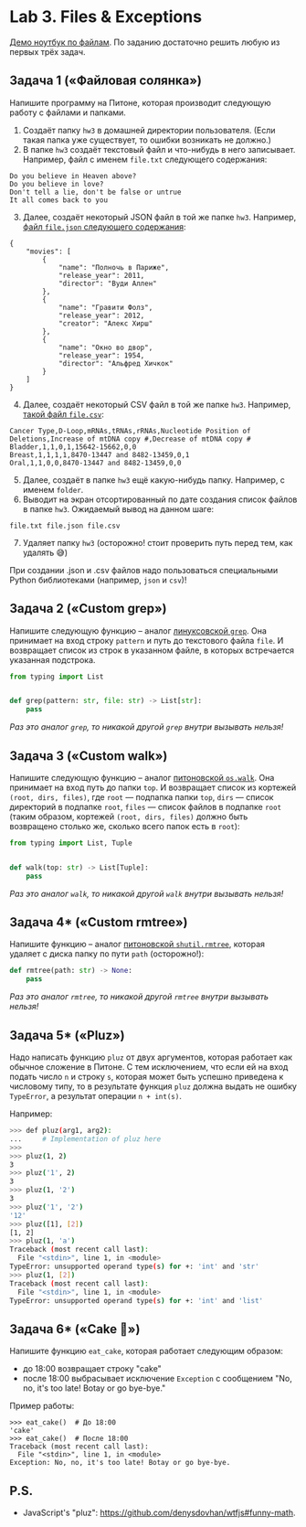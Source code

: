 # Lab 3. Files & Exceptions

[Демо ноутбук по файлам](./demo/Files.ipynb).
По заданию достаточно решить любую из первых трёх задач.


## Задача 1 («Файловая солянка»)

Напишите программу на Питоне, которая производит следующую работу с файлами и папками.

1. Создаёт папку `hw3` в домашней директории пользователя.
(Если такая папка уже существует, то ошибки возникать не должно.)
2. В папке `hw3` создаёт текстовый файл и что-нибудь в него записывает.
Например, файл с именем `file.txt` следующего содержания:
```
Do you believe in Heaven above?
Do you believe in love?
Don't tell a lie, don't be false or untrue
It all comes back to you
```
3. Далее, создаёт некоторый JSON файл в той же папке `hw3`.
Например, [файл `file.json` следующего содержания](./demo/data/movies.json):
```
{
    "movies": [
        {
            "name": "Полночь в Париже",
            "release_year": 2011,
            "director": "Вуди Аллен"
        },
        {
            "name": "Гравити Фолз",
            "release_year": 2012,
            "creator": "Алекс Хирш"
        },
        {
            "name": "Окно во двор",
            "release_year": 1954,
            "director": "Альфред Хичкок"
        }
    ]
}
```
4. Далее, создаёт некоторый CSV файл в той же папке `hw3`.
Например, [такой файл `file.csv`](https://en.wikipedia.org/wiki/Oncogenomics#Copy\_number\_mutations):
```
Cancer Type,D-Loop,mRNAs,tRNAs,rRNAs,Nucleotide Position of Deletions,Increase of mtDNA copy #,Decrease of mtDNA copy #
Bladder,1,1,0,1,15642-15662,0,0
Breast,1,1,1,1,8470-13447 and 8482-13459,0,1
Oral,1,1,0,0,8470-13447 and 8482-13459,0,0
```
5. Далее, создаёт в папке `hw3` ещё какую-нибудь папку.
Например, с именем `folder`.
6. Выводит на экран отсортированный по дате создания список файлов в папке `hw3`.
Ожидаемый вывод на данном шаге:
```
file.txt file.json file.csv
```
7. Удаляет папку `hw3` (осторожно! стоит проверить путь перед тем, как удалять 😅)

При создании .json и .csv файлов надо пользоваться специальными Python библиотеками (например, `json` и `csv`)!


## Задача 2 («Custom grep»)

Напишите следующую функцию – аналог [линуксовской `grep`](https://man7.org/linux/man-pages/man1/grep.1.html).
Она принимает на вход строку `pattern` и путь до текстового файла `file`.
И возвращает список из строк в указанном файле, в которых встречается указанная подстрока.
```python
from typing import List


def grep(pattern: str, file: str) -> List[str]:
    pass
```

*Раз это аналог `grep`, то никакой другой `grep` внутри вызывать нельзя!*


## Задача 3 («Custom walk»)

Напишите следующую функцию – аналог [питоновской `os.walk`](https://docs.python.org/3/library/os.html#os.walk).
Она принимает на вход путь до папки `top`.
И возвращает список из кортежей `(root, dirs, files)`, где `root` — подпапка папки `top`, `dirs` — список директорий в подпапке `root`, `files` — список файлов в подпапке `root` (таким образом, кортежей `(root, dirs, files)` должно быть возвращено столько же, сколько всего папок есть в `root`):
```python
from typing import List, Tuple


def walk(top: str) -> List[Tuple]:
    pass
```

*Раз это аналог `walk`, то никакой другой `walk` внутри вызывать нельзя!*


## Задача 4* («Custom rmtree»)

Напишите функцию – аналог [питоновской `shutil.rmtree`](https://docs.python.org/3/library/shutil.html#shutil.rmtree), которая удаляет с диска папку по пути `path` (осторожно!):
```python
def rmtree(path: str) -> None:
    pass
```

*Раз это аналог `rmtree`, то никакой другой `rmtree` внутри вызывать нельзя!*


## Задача 5* («Pluz»)

Надо написать функцию `pluz` от двух аргументов, которая работает как обычное сложение в Питоне.
С тем исключением, что если ей на вход подать число `n` и строку `s`, которая может быть успешно приведена к числовому типу,
то в результате функция `pluz` должна выдать не ошибку `TypeError`, а результат операции `n + int(s)`.

Например:
```bash
>>> def pluz(arg1, arg2):
...     # Implementation of pluz here
>>>
>>> pluz(1, 2)
3
>>> pluz('1', 2)
3
>>> pluz(1, '2')
3
>>> pluz('1', '2')
'12'
>>> pluz([1], [2])
[1, 2]
>>> pluz(1, 'a')
Traceback (most recent call last):
  File "<stdin>", line 1, in <module>
TypeError: unsupported operand type(s) for +: 'int' and 'str'
>>> pluz(1, [2])
Traceback (most recent call last):
  File "<stdin>", line 1, in <module>
TypeError: unsupported operand type(s) for +: 'int' and 'list'
```


## Задача 6* («Cake 🧁»)

Напишите функцию `eat_cake`, которая работает следующим образом:
* до 18:00 возвращает строку "cake"
* после 18:00 выбрасывает исключение `Exception` с сообщением "No, no, it's too late! Botay or go bye-bye."

Пример работы:
```
>>> eat_cake()  # До 18:00
'cake'
>>> eat_cake()  # После 18:00
Traceback (most recent call last):
  File "<stdin>", line 1, in <module>
Exception: No, no, it's too late! Botay or go bye-bye.
```


## P.S.

* JavaScript's "pluz": https://github.com/denysdovhan/wtfjs#funny-math.
